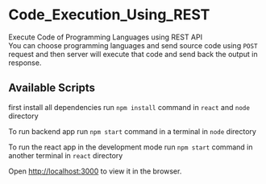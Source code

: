 # Code_Execution_Using_REST
Execute Code of Programming Languages using REST API <br/>
You can choose programming languages and send source code using `POST` request and then server will execute that code and send back the output in response. 
## Available Scripts

first install all dependencies run `npm install` command in `react` and `node` directory <br/>

To run backend app run `npm start` command in a terminal in `node` directory <br/>

To run the react app in the development mode run `npm start` command in another terminal in `react` directory

Open [http://localhost:3000](http://localhost:3000) to view it in the browser.

